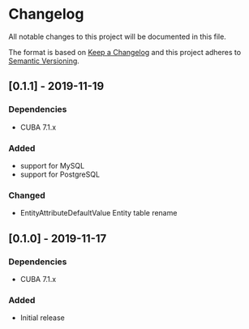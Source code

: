 # Changelog
All notable changes to this project will be documented in this file.

The format is based on [Keep a Changelog](http://keepachangelog.com/en/1.0.0/)
and this project adheres to [Semantic Versioning](http://semver.org/spec/v2.0.0.html).

## [0.1.1] - 2019-11-19

### Dependencies
- CUBA 7.1.x

### Added

- support for MySQL
- support for PostgreSQL

### Changed

- EntityAttributeDefaultValue Entity table rename


## [0.1.0] - 2019-11-17

### Dependencies
- CUBA 7.1.x

### Added
- Initial release


